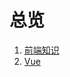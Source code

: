 # 总览


1. [前端知识](https://cybbin.github.io/knowledge/frontend/javascript/variable.html)
2. [Vue](https://cybbin.github.io/knowledge/vue/instructor.html)
